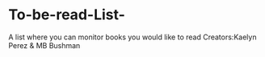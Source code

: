 # To-be-read-List-
A list where you can monitor books you would like to read
Creators:Kaelyn Perez & MB Bushman
